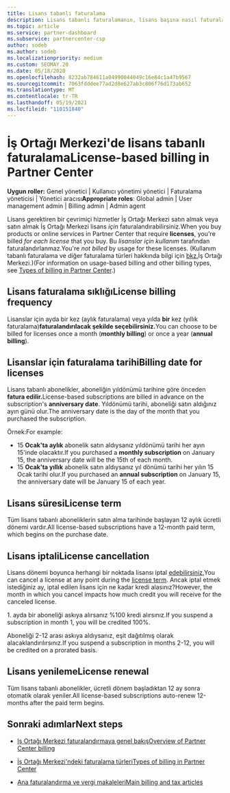 ```yaml
---
title: Lisans tabanlı faturalama
description: Lisans tabanlı faturalamanın, lisans başına nasıl faturalandırıldık (lisans kullanımına göre değil) dahil olmak üzere İş Ortağı Merkezi'daki kullanım tabanlı faturalamadan nasıl farklı olduğunu öğrenin.
ms.topic: article
ms.service: partner-dashboard
ms.subservice: partnercenter-csp
author: sodeb
ms.author: sodeb
ms.localizationpriority: medium
ms.custom: SEOMAY.20
ms.date: 05/18/2020
ms.openlocfilehash: 8232ab784611a04990044049c16e84c1a47b9567
ms.sourcegitcommit: 7063fdddee77ad2d8e627ab3c806f76d173ab652
ms.translationtype: MT
ms.contentlocale: tr-TR
ms.lasthandoff: 05/19/2021
ms.locfileid: "110151840"
---
```

# <a name="license-based-billing-in-partner-center"></a><span data-ttu-id="b467b-103">İş Ortağı Merkezi'de lisans tabanlı faturalama</span><span class="sxs-lookup"><span data-stu-id="b467b-103">License-based billing in Partner Center</span></span>

<span data-ttu-id="b467b-104">**Uygun roller:** Genel yönetici | Kullanıcı yönetimi yönetici | Faturalama yöneticisi | Yönetici aracısı</span><span class="sxs-lookup"><span data-stu-id="b467b-104">**Appropriate roles**: Global admin | User management admin | Billing admin | Admin agent</span></span>

<span data-ttu-id="b467b-105">Lisans gerektiren bir çevrimiçi hizmetler İş Ortağı Merkezi satın almak veya satın almak İş Ortağı Merkezi lisans *için* faturalandırabilirsiniz.</span><span class="sxs-lookup"><span data-stu-id="b467b-105">When you buy products or online services in Partner Center that require **licenses**, you're billed *for each license* that you buy.</span></span> <span data-ttu-id="b467b-106">Bu *lisanslar için kullanım* tarafından faturalandırlanmaz.</span><span class="sxs-lookup"><span data-stu-id="b467b-106">You're *not billed* by usage for these licenses.</span></span> <span data-ttu-id="b467b-107">(Kullanım tabanlı faturalama ve diğer faturalama türleri hakkında bilgi için [bkz.](./billing-basics.md)İş Ortağı Merkezi.)</span><span class="sxs-lookup"><span data-stu-id="b467b-107">(For information on usage-based billing and other billing types, see [Types of billing in Partner Center](./billing-basics.md).)</span></span>

## <a name="license-billing-frequency"></a><span data-ttu-id="b467b-108">Lisans faturalama sıklığı</span><span class="sxs-lookup"><span data-stu-id="b467b-108">License billing frequency</span></span>

<span data-ttu-id="b467b-109">Lisanslar için ayda bir kez (aylık faturalama) veya yılda **bir** kez (yıllık faturalama)**faturalandırılacak şekilde seçebilirsiniz.**</span><span class="sxs-lookup"><span data-stu-id="b467b-109">You can choose to be billed for licenses once a month (**monthly billing**) or once a year (**annual billing**).</span></span> 

## <a name="billing-date-for-licenses"></a><span data-ttu-id="b467b-110">Lisanslar için faturalama tarihi</span><span class="sxs-lookup"><span data-stu-id="b467b-110">Billing date for licenses</span></span>

<span data-ttu-id="b467b-111">Lisans tabanlı abonelikler, aboneliğin yıldönümü tarihine göre önceden **fatura edilir.**</span><span class="sxs-lookup"><span data-stu-id="b467b-111">License-based subscriptions are billed in advance on the subscription's **anniversary date**.</span></span> <span data-ttu-id="b467b-112">Yıldönümü tarihi, aboneliği satın aldığınız ayın günü olur.</span><span class="sxs-lookup"><span data-stu-id="b467b-112">The anniversary date is the day of the month that you purchased the subscription.</span></span>

<span data-ttu-id="b467b-113">Örnek:</span><span class="sxs-lookup"><span data-stu-id="b467b-113">For example:</span></span>

- <span data-ttu-id="b467b-114">15 **Ocak'ta aylık** abonelik satın aldıysanız yıldönümü tarihi her ayın 15'inde olacaktır.</span><span class="sxs-lookup"><span data-stu-id="b467b-114">If you purchased a **monthly subscription** on January 15, the anniversary date will be the 15th of each month.</span></span>
- <span data-ttu-id="b467b-115">15 **Ocak'ta yıllık** abonelik satın aldıysanız yıl dönümü tarihi her yılın 15 Ocak tarihi olur.</span><span class="sxs-lookup"><span data-stu-id="b467b-115">If you purchased an **annual subscription** on January 15, the anniversary date will be January 15 of each year.</span></span>

## <a name="license-term"></a><span data-ttu-id="b467b-116">Lisans süresi</span><span class="sxs-lookup"><span data-stu-id="b467b-116">License term</span></span>

<span data-ttu-id="b467b-117">Tüm lisans tabanlı aboneliklerin satın alma tarihinde başlayan 12 aylık ücretli dönemi vardır.</span><span class="sxs-lookup"><span data-stu-id="b467b-117">All license-based subscriptions have a 12-month paid term, which begins on the purchase date.</span></span>

## <a name="license-cancellation"></a><span data-ttu-id="b467b-118">Lisans iptali</span><span class="sxs-lookup"><span data-stu-id="b467b-118">License cancellation</span></span>

<span data-ttu-id="b467b-119">Lisans dönemi boyunca herhangi bir noktada lisansı iptal [edebilirsiniz.](#license-term)</span><span class="sxs-lookup"><span data-stu-id="b467b-119">You can cancel a license at any point during the [license term](#license-term).</span></span> <span data-ttu-id="b467b-120">Ancak iptal etmek istediğiniz ay, iptal edilen lisans için ne kadar kredi alasınız?</span><span class="sxs-lookup"><span data-stu-id="b467b-120">However, the month in which you cancel impacts how much credit you will receive for the canceled license.</span></span>

<span data-ttu-id="b467b-121">1. ayda bir aboneliği askıya alırsanız %100 kredi alırsınız.</span><span class="sxs-lookup"><span data-stu-id="b467b-121">If you suspend a subscription in month 1, you will be credited 100%.</span></span>

<span data-ttu-id="b467b-122">Aboneliği 2-12 arası askıya aldıysanız, eşit dağıtılmış olarak alacaklandırılırsınız.</span><span class="sxs-lookup"><span data-stu-id="b467b-122">If you suspend a subscription in months 2-12, you will be credited on a prorated basis.</span></span>

## <a name="license-renewal"></a><span data-ttu-id="b467b-123">Lisans yenileme</span><span class="sxs-lookup"><span data-stu-id="b467b-123">License renewal</span></span>

<span data-ttu-id="b467b-124">Tüm lisans tabanlı abonelikler, ücretli dönem başladıktan 12 ay sonra otomatik olarak yeniler.</span><span class="sxs-lookup"><span data-stu-id="b467b-124">All license-based subscriptions auto-renew 12-months after the paid term begins.</span></span>

## <a name="next-steps"></a><span data-ttu-id="b467b-125">Sonraki adımlar</span><span class="sxs-lookup"><span data-stu-id="b467b-125">Next steps</span></span>

- [<span data-ttu-id="b467b-126">Iş Ortağı Merkezi faturalandırmaya genel bakış</span><span class="sxs-lookup"><span data-stu-id="b467b-126">Overview of Partner Center billing</span></span>](billing-basics.md)

- [<span data-ttu-id="b467b-127">İş Ortağı Merkezi'ndeki faturalama türleri</span><span class="sxs-lookup"><span data-stu-id="b467b-127">Types of billing in Partner Center</span></span>](./billing-basics.md)

- [<span data-ttu-id="b467b-128">Ana faturalandırma ve vergi makaleleri</span><span class="sxs-lookup"><span data-stu-id="b467b-128">Main billing and tax articles</span></span>](billing.md)